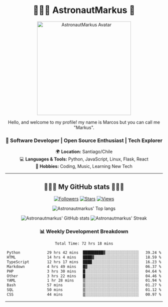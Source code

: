 <div align="center">

# 👨🏻‍🚀 AstronautMarkus 🚀

<img src="https://avatars.githubusercontent.com/u/107640696?v=4" alt="AstronautMarkus Avatar" width="300">

Hello, and welcome to my profile! my name is Marcos but you can call me "Markus".

### 🚀 Software Developer | Open Source Enthusiast | Tech Explorer

🌍 **Location:** Santiago/Chile  
💻 **Languages & Tools:** Python, JavaScript, Linux, Flask, React  
🌟 **Hobbies:** Coding, Music, Learning New Tech  

---
## 🌟🌟🌟 My GitHub stats 🌟🌟🌟



[![Followers](https://img.shields.io/github/followers/AstronautMarkus?label=Followers&style=for-the-badge&color=red)](https://github.com/AstronautMarkus?tab=followers)
[![Stars](https://img.shields.io/github/stars/AstronautMarkus?label=Stars&style=for-the-badge&color=green)](https://github.com/AstronautMarkus?tab=repositories)
[![Views](http://estruyf-github.azurewebsites.net/api/VisitorHit?user=astronautmarkus&countColorcountColor&countColor=lightblue)](https://github.com/AstronautMarkus?tab=repositories)



![Astronautmarkus' Top langs](https://github-readme-stats.vercel.app/api/top-langs/?username=astronautmarkus&hide_progress=false)

![Astronautmarkus' GitHub stats](https://github-readme-stats.vercel.app/api?username=astronautmarkus&show_icons=true)
![Astronautmarkus' Streak](https://github-readme-streak-stats.herokuapp.com/?user=astronautmarkus&theme=default&hide_border=true)


### 📊 Weekly Development Breakdown
<!--START_SECTION:waka-->

```txt
Total Time: 72 hrs 18 mins

Python            29 hrs 42 mins  █████████▓░░░░░░░░░░░░░░░   39.24 %
HTML              14 hrs 4 mins   ████▓░░░░░░░░░░░░░░░░░░░░   18.59 %
TypeScript        12 hrs 17 mins  ████░░░░░░░░░░░░░░░░░░░░░   16.23 %
Markdown          4 hrs 49 mins   █▓░░░░░░░░░░░░░░░░░░░░░░░   06.37 %
PHP               3 hrs 30 mins   █░░░░░░░░░░░░░░░░░░░░░░░░   04.64 %
Other             3 hrs 22 mins   █░░░░░░░░░░░░░░░░░░░░░░░░   04.46 %
YAML              1 hr 28 mins    ▒░░░░░░░░░░░░░░░░░░░░░░░░   01.94 %
Bash              57 mins         ▒░░░░░░░░░░░░░░░░░░░░░░░░   01.27 %
SQL               50 mins         ▒░░░░░░░░░░░░░░░░░░░░░░░░   01.12 %
CSS               44 mins         ▒░░░░░░░░░░░░░░░░░░░░░░░░   00.97 %
```

<!--END_SECTION:waka-->


---

</div>
